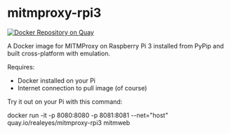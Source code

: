# mitmproxy-rpi3

[![Docker Repository on Quay](https://quay.io/repository/realeyes/mitmproxy-rpi3/status "Docker Repository on Quay")](https://quay.io/repository/realeyes/mitmproxy-rpi3)

A Docker image for MITMProxy on Raspberry Pi 3 installed from PyPip and built cross-platform with emulation.

Requires:
* Docker installed on your Pi
* Internet connection to pull image (of course)

Try it out on your Pi with this command:

docker run -it -p 8080:8080 -p 8081:8081 --net="host" quay.io/realeyes/mitmproxy-rpi3 mitmweb